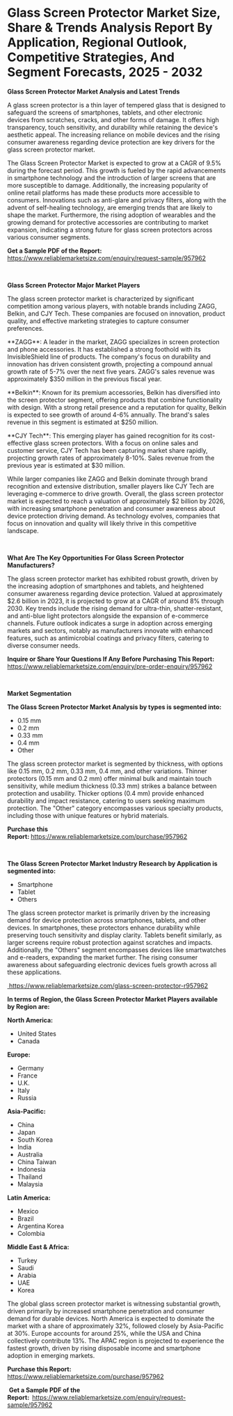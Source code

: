 <p><h1>Glass Screen Protector Market Size, Share & Trends Analysis Report By Application, Regional Outlook, Competitive Strategies, And Segment Forecasts, 2025 - 2032</h1></p><p><strong>Glass Screen Protector Market Analysis and Latest Trends</strong></p>
<p><p>A glass screen protector is a thin layer of tempered glass that is designed to safeguard the screens of smartphones, tablets, and other electronic devices from scratches, cracks, and other forms of damage. It offers high transparency, touch sensitivity, and durability while retaining the device's aesthetic appeal. The increasing reliance on mobile devices and the rising consumer awareness regarding device protection are key drivers for the glass screen protector market.</p><p>The Glass Screen Protector Market is expected to grow at a CAGR of 9.5% during the forecast period. This growth is fueled by the rapid advancements in smartphone technology and the introduction of larger screens that are more susceptible to damage. Additionally, the increasing popularity of online retail platforms has made these products more accessible to consumers. Innovations such as anti-glare and privacy filters, along with the advent of self-healing technology, are emerging trends that are likely to shape the market. Furthermore, the rising adoption of wearables and the growing demand for protective accessories are contributing to market expansion, indicating a strong future for glass screen protectors across various consumer segments.</p></p>
<p><strong>Get a Sample PDF of the Report:&nbsp;</strong> <a href="https://www.reliablemarketsize.com/enquiry/request-sample/957962?utm_campaign=2271&utm_medium=2&utm_source=Github&utm_content=ia&utm_term=15042025&utm_id=glass-screen-protector">https://www.reliablemarketsize.com/enquiry/request-sample/957962</a></p>
<p>&nbsp;</p>
<p><strong>Glass Screen Protector Major Market Players</strong></p>
<p><p>The glass screen protector market is characterized by significant competition among various players, with notable brands including ZAGG, Belkin, and CJY Tech. These companies are focused on innovation, product quality, and effective marketing strategies to capture consumer preferences.</p><p>**ZAGG**: A leader in the market, ZAGG specializes in screen protection and phone accessories. It has established a strong foothold with its InvisibleShield line of products. The company's focus on durability and innovation has driven consistent growth, projecting a compound annual growth rate of 5-7% over the next five years. ZAGG's sales revenue was approximately $350 million in the previous fiscal year.</p><p>**Belkin**: Known for its premium accessories, Belkin has diversified into the screen protector segment, offering products that combine functionality with design. With a strong retail presence and a reputation for quality, Belkin is expected to see growth of around 4-6% annually. The brand's sales revenue in this segment is estimated at $250 million.</p><p>**CJY Tech**: This emerging player has gained recognition for its cost-effective glass screen protectors. With a focus on online sales and customer service, CJY Tech has been capturing market share rapidly, projecting growth rates of approximately 8-10%. Sales revenue from the previous year is estimated at $30 million.</p><p>While larger companies like ZAGG and Belkin dominate through brand recognition and extensive distribution, smaller players like CJY Tech are leveraging e-commerce to drive growth. Overall, the glass screen protector market is expected to reach a valuation of approximately $2 billion by 2026, with increasing smartphone penetration and consumer awareness about device protection driving demand. As technology evolves, companies that focus on innovation and quality will likely thrive in this competitive landscape.</p></p>
<p>&nbsp;</p>
<p><strong>What Are The Key Opportunities For Glass Screen Protector Manufacturers?</strong></p>
<p><p>The glass screen protector market has exhibited robust growth, driven by the increasing adoption of smartphones and tablets, and heightened consumer awareness regarding device protection. Valued at approximately $2.6 billion in 2023, it is projected to grow at a CAGR of around 8% through 2030. Key trends include the rising demand for ultra-thin, shatter-resistant, and anti-blue light protectors alongside the expansion of e-commerce channels. Future outlook indicates a surge in adoption across emerging markets and sectors, notably as manufacturers innovate with enhanced features, such as antimicrobial coatings and privacy filters, catering to diverse consumer needs.</p></p>
<p><strong>Inquire or Share Your Questions If Any Before Purchasing This Report:</strong> <a href="https://www.reliablemarketsize.com/enquiry/pre-order-enquiry/957962?utm_campaign=2271&utm_medium=2&utm_source=Github&utm_content=ia&utm_term=15042025&utm_id=glass-screen-protector">https://www.reliablemarketsize.com/enquiry/pre-order-enquiry/957962</a></p>
<p>&nbsp;</p>
<p><strong>Market Segmentation</strong></p>
<p><strong>The Glass Screen Protector Market Analysis by types is segmented into:</strong></p>
<p><ul><li>0.15 mm</li><li>0.2 mm</li><li>0.33 mm</li><li>0.4 mm</li><li>Other</li></ul></p>
<p><p>The glass screen protector market is segmented by thickness, with options like 0.15 mm, 0.2 mm, 0.33 mm, 0.4 mm, and other variations. Thinner protectors (0.15 mm and 0.2 mm) offer minimal bulk and maintain touch sensitivity, while medium thickness (0.33 mm) strikes a balance between protection and usability. Thicker options (0.4 mm) provide enhanced durability and impact resistance, catering to users seeking maximum protection. The "Other" category encompasses various specialty products, including those with unique features or hybrid materials.</p></p>
<p><strong>Purchase this Report:&nbsp;</strong><a href="https://www.reliablemarketsize.com/purchase/957962?utm_campaign=2271&utm_medium=2&utm_source=Github&utm_content=ia&utm_term=15042025&utm_id=glass-screen-protector">https://www.reliablemarketsize.com/purchase/957962</a></p>
<p>&nbsp;</p>
<p><strong>The Glass Screen Protector Market Industry Research by Application is segmented into:</strong></p>
<p><ul><li>Smartphone</li><li>Tablet</li><li>Others</li></ul></p>
<p><p>The glass screen protector market is primarily driven by the increasing demand for device protection across smartphones, tablets, and other devices. In smartphones, these protectors enhance durability while preserving touch sensitivity and display clarity. Tablets benefit similarly, as larger screens require robust protection against scratches and impacts. Additionally, the "Others" segment encompasses devices like smartwatches and e-readers, expanding the market further. The rising consumer awareness about safeguarding electronic devices fuels growth across all these applications.</p></p>
<p><a href="https://www.reliablemarketsize.com/glass-screen-protector-r957962?utm_campaign=2271&utm_medium=2&utm_source=Github&utm_content=ia&utm_term=15042025&utm_id=glass-screen-protector">&nbsp;https://www.reliablemarketsize.com/glass-screen-protector-r957962</a></p>
<p><strong>In terms of Region, the Glass Screen Protector Market Players available by Region are:</strong></p>
<p>
    <p> <strong> North America: </strong>
        <ul>
            <li>United States</li>
            <li>Canada</li>
        </ul>
        </p> 
    <p> <strong> Europe: </strong>
        <ul>
            <li>Germany</li>
            <li>France</li>
            <li>U.K.</li>
            <li>Italy</li>
            <li>Russia</li>
        </ul>
        </p> 
    <p> <strong> Asia-Pacific: </strong>
        <ul>
            <li>China</li>
            <li>Japan</li>
            <li>South Korea</li>
            <li>India</li>
            <li>Australia</li>
            <li>China Taiwan</li>
            <li>Indonesia</li>
            <li>Thailand</li>
            <li>Malaysia</li>
        </ul>
        </p> 
    <p> <strong> Latin America: </strong>
        <ul>
            <li>Mexico</li>
            <li>Brazil</li>
            <li>Argentina Korea</li>
            <li>Colombia</li>
        </ul>
        </p> 
    <p> <strong> Middle East & Africa: </strong>
        <ul>
            <li>Turkey</li>
            <li>Saudi</li>
            <li>Arabia</li>
            <li>UAE</li>
            <li>Korea</li>
        </ul>
    </p>
    </p>
<p><p>The global glass screen protector market is witnessing substantial growth, driven primarily by increased smartphone penetration and consumer demand for durable devices. North America is expected to dominate the market with a share of approximately 32%, followed closely by Asia-Pacific at 30%. Europe accounts for around 25%, while the USA and China collectively contribute 13%. The APAC region is projected to experience the fastest growth, driven by rising disposable income and smartphone adoption in emerging markets.</p></p>
<p><strong>Purchase this Report: </strong><a href="https://www.reliablemarketsize.com/purchase/957962?utm_campaign=2271&utm_medium=2&utm_source=Github&utm_content=ia&utm_term=15042025&utm_id=glass-screen-protector">https://www.reliablemarketsize.com/purchase/957962</a></p>
<p>&nbsp;<strong>Get a Sample PDF of the Report:&nbsp;&nbsp;</strong><a href="https://www.reliablemarketsize.com/enquiry/request-sample/957962?utm_campaign=2271&utm_medium=2&utm_source=Github&utm_content=ia&utm_term=15042025&utm_id=glass-screen-protector">https://www.reliablemarketsize.com/enquiry/request-sample/957962</a></p>
<p><strong></strong></p>
<p><p></p><p></p><p></p></p>
